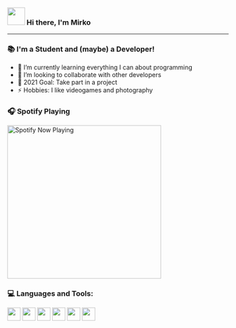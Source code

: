 ### <img src="https://i.imgur.com/QfECAvC.gif" width="40px"/> Hi there, I'm Mirko

---

### 📚 I'm a Student and (maybe) a Developer!

- 🌱 I’m currently learning everything I can about programming
- 👯 I’m looking to collaborate with other developers
- 🥅 2021 Goal: Take part in a project
- ⚡ Hobbies: I like videogames and photography

### 🎧 Spotify Playing

[<img src="https://spotify-now-playing-kappa-puce.vercel.app//api/spotify-playing" alt="Spotify Now Playing" width="350" />](https://open.spotify.com/user/mirkok2?si=075abae3135d4ee7&nd=1)

### 💻 Languages and Tools:


<a href="#"><img  height="30"  src="https://img.shields.io/badge/C-00599C?style=for-the-badge&logo=c&logoColor=white"></a> <a href="#"><img  height="30"  src="https://img.shields.io/badge/Java-ED8B00?style=for-the-badge&logo=java&logoColor=white"></a> <a href="#"><img  height="30"  src="https://img.shields.io/badge/Python-14354C?style=for-the-badge&logo=python&logoColor=white"></a> <a href="#"><img  height="30"  src="https://img.shields.io/badge/Visual_Studio_Code-0078D4?style=for-the-badge&logo=visual%20studio%20code&logoColor=white"></a> <a href="#"><img  height="30"  src="https://img.shields.io/badge/Git-F05032?style=for-the-badge&logo=git&logoColor=white"></a> <a href="#"><img  height="30"  src="https://img.shields.io/badge/GitHub-100000?style=for-the-badge&logo=github&logoColor=white"></a>
